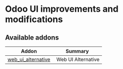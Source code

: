Odoo UI improvements and modifications
======================================

[//]: # (addons)

Available addons
----------------
**Addon** | **Summary**
--- | ---
[web_ui_alternative](web_ui_alternative/) | Web UI Alternative
